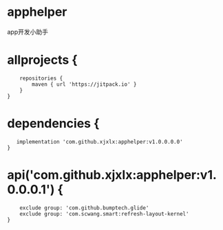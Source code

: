 # apphelper
app开发小助手


#   allprojects {
	    repositories {
			maven { url 'https://jitpack.io' }
		}
    }

#	dependencies {
	   implementation 'com.github.xjxlx:apphelper:v1.0.0.0.0'
    }


#   api('com.github.xjxlx:apphelper:v1.0.0.0.1') {
        exclude group: 'com.github.bumptech.glide'
        exclude group: 'com.scwang.smart:refresh-layout-kernel'
    }